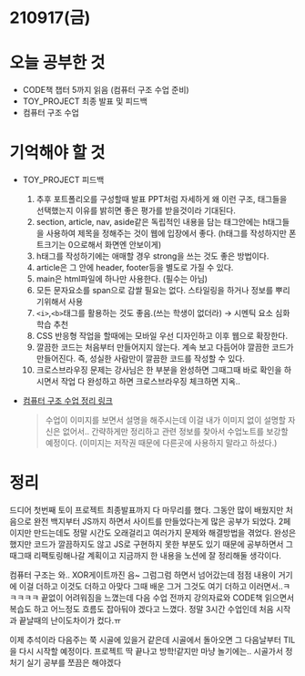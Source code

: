 # 210917(금)

# 오늘 공부한 것

- CODE책 챕터 5까지 읽음 (컴퓨터 구조 수업 준비)
- TOY_PROJECT 최종 발표 및 피드백
- 컴퓨터 구조 수업

# 기억해야 할 것

- TOY_PROJECT 피드백

  1. 추후 포트폴리오를 구성할때 발표 PPT처럼 자세하게 왜 이런 구조, 태그들을 선택했는지 이유를 밝히면 좋은 평가를 받을것이라 기대된다.
  2. section, article, nav, aside같은 독립적인 내용을 담는 태그안에는 h태그들을 사용하여 제목을 정해주는 것이 웹에 입장에서 좋다. (h태그를 작성하지만 폰트크기는 0으로해서 화면엔 안보이게)
  3. h태그를 작성하기에는 애매할 경우 strong을 쓰는 것도 좋은 방법이다.
  4. article은 그 안에 header, footer등을 별도로 가질 수 있다.
  5. main은 html파일에 하나만 사용한다. (필수는 아님)
  6. 모든 문자요소를 span으로 감쌀 필요는 없다. 스타일링을 하거나 정보를 뿌리기위해서 사용
  7. `<i>`,`<b>`태그를 활용하는 것도 좋음.(쓰는 학생이 없더라) → 시멘틱 요소 심화 학습 추천
  8. CSS 반응형 작업을 할때에는 모바일 우선 디자인하고 이후 웹으로 확장한다.
  9. 깔끔한 코드는 처음부터 만들어지지 않는다. 계속 보고 다듬어야 깔끔한 코드가 만들어진다.
     즉, 성실한 사람만이 깔끔한 코드를 작성할 수 있다.
  10. 크로스브라우징 문제는 강사님은 한 부분을 완성하면 그때그때 바로 확인을 하시면서 작업
      다 완성하고 하면 크로스브라우징 체크하면 지옥..

- [컴퓨터 구조 수업 정리 링크](https://www.notion.so/0917-aea33ac4885d4603a33d6fc3def97a45)

  > 수업이 이미지를 보면서 설명을 해주시는데 이걸 내가 이미지 없이 설명할 자신은 없어서.. 간략하게만 정리하고 관련 정보를 찾아서 수업노트를 보강할 예정이다.
  > (이미지는 저작권 때문에 다른곳에 사용하지 말라고 하셨다.)

# 정리

드디어 첫번째 토이 프로젝트 최종발표까지 다 마무리를 했다. 그동안 많이 배웠지만 처음으로 완전 백지부터 JS까지 하면서 사이트를 만들었다는게 많은 공부가 되었다. 2페이지만 만드는데도 정말 시간도 오래걸리고 여러가지 문제와 해결방법을 겪었다. 완성은 했지만 코드가 깔끔하지도 않고 JS로 구현하지 못한 부분도 있기 때문에 공부하면서 그때그때 리팩토링해나갈 계획이고 지금까지 한 내용을 노션에 잘 정리해둘 생각이다.

컴퓨터 구조는 와.. XOR게이트까진 음~ 그럼그럼 하면서 넘어갔는데 점점 내용이 거기에 이걸 더하고 이것도 더하고 아맞다 그때 배운 그거 그것도 여기 더하고 이러면서..ㅋㅋㅋㅋㅋ 끝없이 어려워짐을 느꼈는데 다음 수업 전까지 강의자료와 CODE책 읽으면서 복습도 하고 어느정도 흐름도 잡아둬야 겠다고 느꼈다. 정말 3시간 수업인데 처음 시작과 끝날때의 난이도차이가 컸다.ㅠ

이제 추석이라 다음주는 쭉 시골에 있을거 같은데 시골에서 돌아오면 그 다음날부터 TIL을 다시 시작할 예정이다. 프로젝트 딱 끝나고 방학!같지만 마냥 놀기에는.. 시골가서 정처기 실기 공부를 쪼끔은 해야겠다
